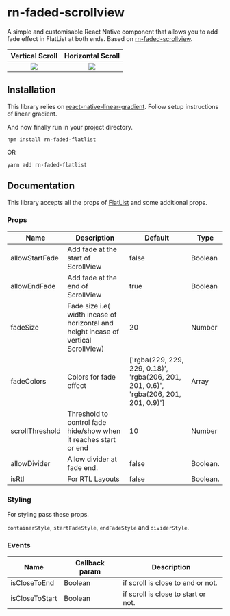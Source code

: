 # rn-faded-scrollview

A simple and customisable React Native component that allows you to add fade effect in FlatList at both ends. Based on [rn-faded-scrollview](https://github.com/mak12/rn-faded-scrollview).

|     Vertical Scroll      |     Horizontal Scroll      |
| :----------------------: | :------------------------: |
| ![](assets/vertical.gif) | ![](assets/horizontal.gif) |

## Installation

This library relies on [react-native-linear-gradient](https://github.com/react-native-community/react-native-linear-gradient). Follow setup instructions of linear gradient.

And now finally run in your project directory.

`npm install rn-faded-flatlist`

OR

`yarn add rn-faded-flatlist`

## Documentation

This library accepts all the props of [FlatList](https://reactnative.dev/docs/flatlist) and some additional props.

### Props

| Name            | Description                                                                         | Default                                                                               | Type     |
| --------------- | ----------------------------------------------------------------------------------- | ------------------------------------------------------------------------------------- | -------- |
| allowStartFade  | Add fade at the start of ScrollView                                                 | false                                                                                 | Boolean  |
| allowEndFade    | Add fade at the end of ScrollView                                                   | true                                                                                  | Boolean  |
| fadeSize        | Fade size i.e( width incase of horizontal and height incase of vertical ScrollView) | 20                                                                                    | Number   |
| fadeColors      | Colors for fade effect                                                              | ['rgba(229, 229, 229, 0.18)', 'rgba(206, 201, 201, 0.6)', 'rgba(206, 201, 201, 0.9)'] | Array    |
| scrollThreshold | Threshold to control fade hide/show when it reaches start or end                    | 10                                                                                    | Number   |
| allowDivider    | Allow divider at fade end.                                                          | false                                                                                 | Boolean. |
| isRtl           | For RTL Layouts                                                                     | false                                                                                 | Boolean. |

### Styling

For styling pass these props.

`containerStyle`, `startFadeStyle`, `endFadeStyle` and `dividerStyle`.

### Events

| Name           | Callback param | Description                         |
| -------------- | -------------- | ----------------------------------- |
| isCloseToEnd   | Boolean        | if scroll is close to end or not.   |
| isCloseToStart | Boolean        | if scroll is close to start or not. |
